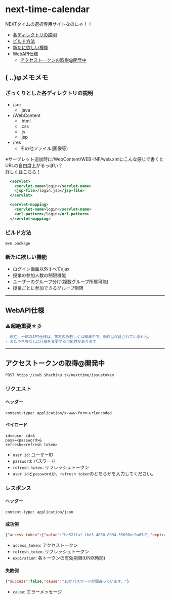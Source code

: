 # next-time-calendar
NEXTタイムの選択専用サイトなのにゃ！！  
  - [各ディレクトリの説明](#ざっくりとした各ディレクトリの説明)
  - [ビルド方法](#ビルド方法)
  - [新たに欲しい機能](#新たに欲しい機能)
  - [WebAPI仕様](#WebAPI仕様)
    - [アクセストークンの取得@開発中](#アクセストークンの取得開発中)
  
## ( ..)φメモメモ
### ざっくりとした各ディレクトリの説明
  - /src
    - .java
  - /WebContent
    - .html
    - .css
    - .js
    - .jsp
  - /res
    - その他ファイル(画像等)
    
※サーブレット追加時に/WebContent/WEB-INF/web.xmlにこんな感じで書くとURLの自由度上がるっぽい？  
[詳しくはこちら！](https://cloud.google.com/appengine/docs/flexible/java/configuring-the-web-xml-deployment-descriptor?hl=ja#JSPs)
```xml
  <servlet>
    <servlet-name>login</servlet-name>
    <jsp-file>/login.jsp</jsp-file>
  </servlet>

  <servlet-mapping>
    <servlet-name>login</servlet-name>
    <url-pattern>/login</url-pattern>
  </servlet-mapping>
```

### ビルド方法

```shell
mvn package
```

### 新たに欲しい機能
  - ログイン画面以外すべてajax
  - 授業の参加人数の制限機能
  - ユーザーのグループ分け(複数グループ所属可能)
  - 授業ごとに参加できるグループ制限
***
## WebAPI仕様
### ⚠️超絶重要☆彡
```diff
- 現在、一部のAPI仕様は、策定のみ若しくは開発中で、動作は保証されていません。
- また予告等なしに仕様を変更する可能性があります 
```
***

## アクセストークンの取得@開発中
```
POST https://sub.shachiku.tk/nexttime/issuetoken
```
### リクエスト
#### ヘッダー
```
content-type: application/x-www-form-urlencoded
```
#### ペイロード
```
id=<user id>&
pass=<password>&
refresh=<refresh token>
```
  - `user id`: ユーザーID
  - `password`: パスワード
  - `refresh token`: リフレッシュトークン
  - `user id`と`password`か、`refresh token`のどちらかを入力してください。
### レスポンス
#### ヘッダー
```
content-type: application/json
```
#### 成功例
```json
{"access_token":{"value":"be52ffaf-fbd5-4030-8994-55090ec9a67d","expiration":1631402894},"refresh_token":{"value":"894a5dde-4e5d-485e-8a0d-91b0cc6c24fe","expiration":1633908494},"success":true}
```
  - `access_token`: アクセストークン
  - `refresh_token`: リフレッシュトークン
  - `expiration`: 各トークンの有効期限(UNIX時間)
#### 失敗例
```json
{"success":false,"cause":"IDかパスワードが間違っています。"}
```
  - `cause`: エラーメッセージ
